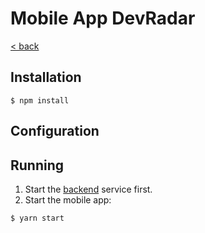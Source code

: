 Mobile App DevRadar
===

[< back](/)

## Installation
```
$ npm install
```

## Configuration

## Running
1. Start the [backend](../backend/) service first.
2. Start the mobile app:
```
$ yarn start
```
